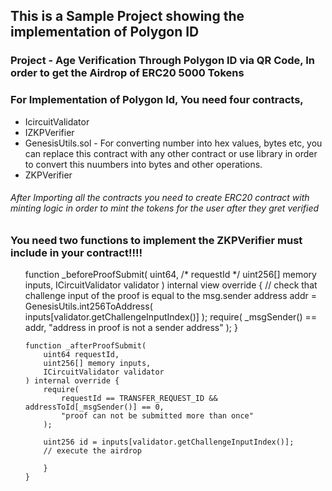 ## This is a Sample Project showing the implementation of Polygon ID

### Project - Age Verification Through Polygon ID via QR Code, In order to get the Airdrop of ERC20 5000 Tokens

### For Implementation of Polygon Id, You need four contracts,

<div>
<ul>
   <li> IcircuitValidator </li>
    <li> IZKPVerifier </li>
    <li> GenesisUtils.sol - 
    For converting number into hex values, bytes etc, you can replace this contract with any other contract or use library in order to 
    convert this nuumbers into bytes and other operations. </li>
    <li>ZKPVerifier</li>
</ul>
</div>
<div>

<h6>After Importing all the contracts you need to create ERC20 contract with minting logic in order to mint the tokens for the user after they gret verified</h6>

### You need two functions to implement the ZKPVerifier must include in your contract!!!!

<ul>

 function _beforeProofSubmit(
        uint64, /* requestId */
        uint256[] memory inputs,
        ICircuitValidator validator
    ) internal view override {
        // check that challenge input of the proof is equal to the msg.sender
        address addr = GenesisUtils.int256ToAddress(
            inputs[validator.getChallengeInputIndex()]
        );
        require(
            _msgSender() == addr,
            "address in proof is not a sender address"
        );
    }

    function _afterProofSubmit(
        uint64 requestId,
        uint256[] memory inputs,
        ICircuitValidator validator
    ) internal override {
        require(
            requestId == TRANSFER_REQUEST_ID && addressToId[_msgSender()] == 0,
            "proof can not be submitted more than once"
        );

        uint256 id = inputs[validator.getChallengeInputIndex()];
        // execute the airdrop
    
        }
    }

</ul>
</div>
